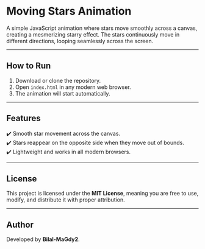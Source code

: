 # Moving Stars Animation  

A simple JavaScript animation where stars move smoothly across a canvas, creating a mesmerizing starry effect. The stars continuously move in different directions, looping seamlessly across the screen.  

---

## How to Run  
1. Download or clone the repository.  
2. Open `index.html` in any modern web browser.  
3. The animation will start automatically.  

---

## Features  
✔️ Smooth star movement across the canvas.  
✔️ Stars reappear on the opposite side when they move out of bounds.    
✔️ Lightweight and works in all modern browsers.  

---

## License  
This project is licensed under the **MIT License**, meaning you are free to use, modify, and distribute it with proper attribution.  

---

## Author  
Developed by **Bilal-MaGdy2**.